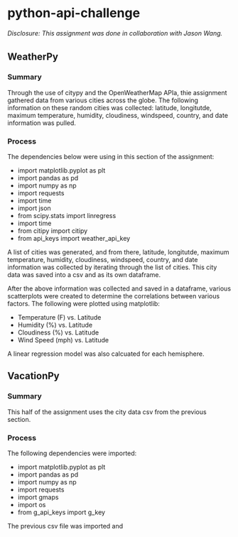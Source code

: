 # python-api-challenge

###### Disclosure: This assignment was done in collaboration with Jason Wang.

## WeatherPy

### Summary 

Through the use of citypy and the OpenWeatherMap APIa, thie assignment gathered data from various cities across the globe. The following information on these random cities was collected: latitude, longitutde, maximum temperature, humidity, cloudiness, windspeed, country, and date information was pulled.

### Process
The dependencies below were using in this section of the assignment:
* import matplotlib.pyplot as plt
* import pandas as pd
* import numpy as np
* import requests
* import time
* import json
* from scipy.stats import linregress
* import time 
* from citipy import citipy
* from api_keys import weather_api_key

A list of cities was generated, and from there, latitude, longitutde, maximum temperature, humidity, cloudiness, windspeed, country, and date information was collected by iterating through the list of cities. This city data was saved into a csv and as its own dataframe.

After the above information was collected and saved in a dataframe, various scatterplots were created to determine the correlations between various factors. The following were plotted using matplotlib: 
* Temperature (F) vs. Latitude
* Humidity (%) vs. Latitude
* Cloudiness (%) vs. Latitude
* Wind Speed (mph) vs. Latitude

A linear regression model was also calcuated for each hemisphere. 

## VacationPy

### Summary 

This half of the assignment uses the city data csv from the previous section. 

### Process 

The following dependencies were imported:
* import matplotlib.pyplot as plt
* import pandas as pd
* import numpy as np
* import requests
* import gmaps
* import os
* from g_api_keys import g_key

The previous csv file was imported and 

